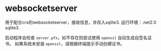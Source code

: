 # websocketserver
用于配合crx的websocketserver，接收信息，并存入sqlite3.
运行环境：.net2.0 sqlite3.

启动程序会检查 `server.pfx`，如不存在则尝试使用 `openssl` 自动生成自签名证书。
如果系统未安装 `openssl`，请根据终端提示手动创建证书。
